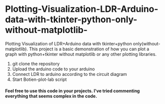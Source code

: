 # Plotting-Visualization-LDR-Arduino-data-with-tkinter-python-only-without-matplotlib-
Plotting Visualization of LDR+Arduino data with tkinter+python only(without-matplotlib). 
This project is a basic demonstration of how you can plot a graph with python+tkinter without matplotlib or any other plotting libraries. 
1. git clone the repository 
2. Upload the arduino code to your arduino 
3. Connect LDR to arduino according to the circuit diagram 
4. Start Botien-plot-lab script 
#### Feel free to use this code in your projects. I've tried commenting everything that seems complex in the code. 



